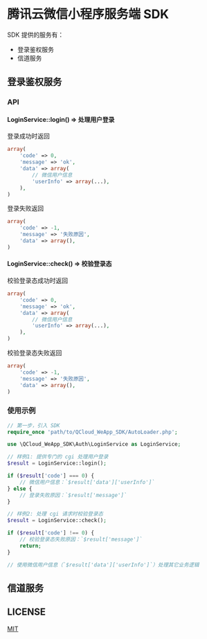# 腾讯云微信小程序服务端 SDK

SDK 提供的服务有：

+ 登录鉴权服务
+ 信道服务

## 登录鉴权服务

### API

#### LoginService::login() => 处理用户登录

登录成功时返回

```php
array(
    'code' => 0,
    'message' => 'ok',
    'data' => array(
        // 微信用户信息
        'userInfo' => array(...),
    ),
)
```

登录失败返回

```php
array(
    'code' => -1,
    'message' => '失败原因',
    'data' => array(),
)
```

#### LoginService::check() => 校验登录态

校验登录态成功时返回

```php
array(
    'code' => 0,
    'message' => 'ok',
    'data' => array(
        // 微信用户信息
        'userInfo' => array(...),
    ),
)
```

校验登录态失败返回

```php
array(
    'code' => -1,
    'message' => '失败原因',
    'data' => array(),
)
```

### 使用示例

```php
// 第一步，引入 SDK
require_once 'path/to/QCloud_WeApp_SDK/AutoLoader.php';

use \QCloud_WeApp_SDK\Auth\LoginService as LoginService;
```

```php
// 样例1: 提供专门的 cgi 处理用户登录
$result = LoginService::login();

if ($result['code'] === 0) {
    // 微信用户信息：`$result['data']['userInfo']`
} else {
    // 登录失败原因：`$result['message']`
}
```

```php
// 样例2: 处理 cgi 请求时校验登录态
$result = LoginService::check();

if ($result['code'] !== 0) {
    // 校验登录态失败原因：`$result['message']`
    return;
}

// 使用微信用户信息（`$result['data']['userInfo']`）处理其它业务逻辑
```

## 信道服务

## LICENSE

[MIT](LICENSE)